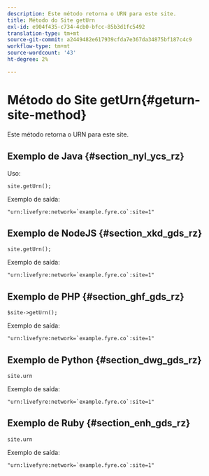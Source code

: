 ```yaml
---
description: Este método retorna o URN para este site.
title: Método do Site getUrn
exl-id: e904f435-c734-4cb0-bfcc-85b3d1fc5492
translation-type: tm+mt
source-git-commit: a2449482e617939cfda7e367da34875bf187c4c9
workflow-type: tm+mt
source-wordcount: '43'
ht-degree: 2%

---
```


# Método do Site getUrn{#geturn-site-method}

Este método retorna o URN para este site.

## Exemplo de Java {#section_nyl_ycs_rz}

Uso:

```
site.getUrn();
```

Exemplo de saída:

```
"urn:livefyre:network=`example.fyre.co`:site=1" 
```

## Exemplo de NodeJS {#section_xkd_gds_rz}

```
site.getUrn(); 
```

Exemplo de saída:

```
"urn:livefyre:network=`example.fyre.co`:site=1" 
```

## Exemplo de PHP {#section_ghf_gds_rz}

```
$site->getUrn(); 
```

Exemplo de saída:

```
"urn:livefyre:network=`example.fyre.co`:site=1" 
```

## Exemplo de Python {#section_dwg_gds_rz}

```
site.urn 
```

Exemplo de saída:

```
"urn:livefyre:network=`example.fyre.co`:site=1" 
```

## Exemplo de Ruby {#section_enh_gds_rz}

```
site.urn 
```

Exemplo de saída:

```
"urn:livefyre:network=`example.fyre.co`:site=1"
```
